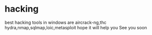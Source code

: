 # hacking
best hacking tools in windows are aircrack-ng,thc hydra,nmap,sqlmap,loic,metasploit
hope it will help you 
See you soon


